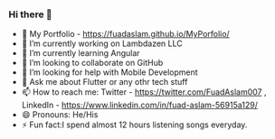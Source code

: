 ### Hi there 👋

<!--
**fuadaslam/fuadaslam** is a ✨ _special_ ✨ repository because its `README.md` (this file) appears on your GitHub profile.
Here are some ideas to get you started:
-->

- 👨 My Portfolio - https://fuadaslam.github.io/MyPorfolio/
- 🔭 I’m currently working on Lambdazen LLC
- 🌱 I’m currently learning Angular
- 👯 I’m looking to collaborate on GitHub
- 🤔 I’m looking for help with Mobile Development
- 💬 Ask me about Flutter or any othr tech stuff
- 📫 How to reach me: Twitter - https://twitter.com/FuadAslam007 , LinkedIn - https://www.linkedin.com/in/fuad-aslam-56915a129/
- 😄 Pronouns: He/His
- ⚡ Fun fact:I spend almost 12 hours listening songs everyday.



